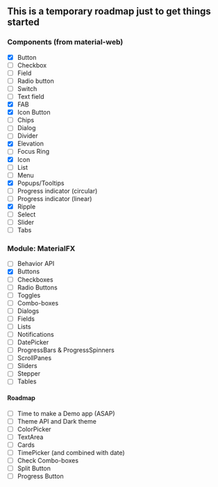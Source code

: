 ## This is a temporary roadmap just to get things started

### Components (from material-web)

- [x] Button
- [ ] Checkbox
- [ ] Field
- [ ] Radio button
- [ ] Switch
- [ ] Text field
- [x] FAB
- [x] Icon Button
- [ ] Chips
- [ ] Dialog
- [ ] Divider
- [x] Elevation
- [ ] Focus Ring
- [x] Icon
- [ ] List
- [ ] Menu
- [x] Popups/Tooltips
- [ ] Progress indicator (circular)
- [ ] Progress indicator (linear)
- [x] Ripple
- [ ] Select
- [ ] Slider
- [ ] Tabs

### Module: MaterialFX

- [ ] Behavior API
- [x] Buttons
- [ ] Checkboxes
- [ ] Radio Buttons
- [ ] Toggles
- [ ] Combo-boxes
- [ ] Dialogs
- [ ] Fields
- [ ] Lists
- [ ] Notifications
- [ ] DatePicker
- [ ] ProgressBars & ProgressSpinners
- [ ] ScrollPanes
- [ ] Sliders
- [ ] Stepper
- [ ] Tables

#### Roadmap

- [ ] Time to make a Demo app (ASAP)
- [ ] Theme API and Dark theme
- [ ] ColorPicker
- [ ] TextArea
- [ ] Cards
- [ ] TimePicker (and combined with date)
- [ ] Check Combo-boxes
- [ ] Split Button
- [ ] Progress Button